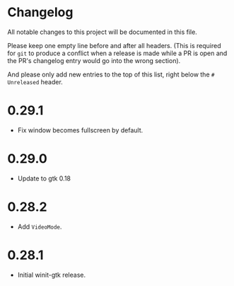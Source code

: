 # Changelog

All notable changes to this project will be documented in this file.

Please keep one empty line before and after all headers. (This is required for `git` to produce a conflict when a release is made while a PR is open and the PR's changelog entry would go into the wrong section).

And please only add new entries to the top of this list, right below the `# Unreleased` header.

# 0.29.1

- Fix window becomes fullscreen by default.

# 0.29.0

- Update to gtk 0.18

# 0.28.2

- Add `VideoMode`.

# 0.28.1

- Initial winit-gtk release.


